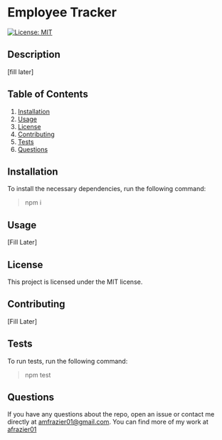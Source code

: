 # Employee Tracker
  
  [![License: MIT](https://img.shields.io/badge/License-MIT-yellow.svg)](https://opensource.org/licenses/MIT)

  ## Description
  [fill later]

  ## Table of Contents
  1. [Installation](#installation)
  2. [Usage](#usage)
  3. [License](#license)
  4. [Contributing](#contributing)
  5. [Tests](#tests)
  6. [Questions](#questions)

  ## Installation
  To install the necessary dependencies, run the following command:
  >npm i

  ## Usage
  [Fill Later]

  ## License
  This project is licensed under the MIT license.

  ## Contributing
  [Fill Later]

  ## Tests
  To run tests, run the following command:
  >npm test

  
  ## Questions
  If you have any questions about the repo, open an issue or contact me directly at [amfrazier01@gmail.com](mailto:amfrazier01@gmail.com). You can find more of my work at [afrazier01](https://github.com/afrazier01)
